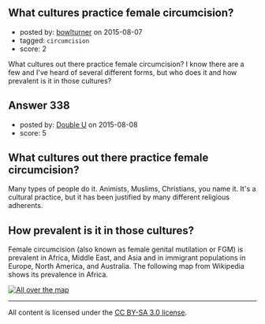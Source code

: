 ## What cultures practice female circumcision?

- posted by: [bowlturner](https://stackexchange.com/users/4729949/bowlturner) on 2015-08-07
- tagged: `circumcision`
- score: 2

What cultures out there practice female circumcision?  I know there are a few and I've heard of several different forms, but who does it and how prevalent is it in those cultures? 


## Answer 338

- posted by: [Double U](https://stackexchange.com/users/2907088/double-u) on 2015-08-08
- score: 5

<h2>What cultures out there practice female circumcision?</h2>

<p>Many types of people do it. Animists, Muslims, Christians, you name it. It's a cultural practice, but it has been justified by many different religious adherents. </p>

<h2>How prevalent is it in those cultures?</h2>

<p>Female circumcision (also known as female genital mutilation or FGM) is prevalent in Africa, Middle East, and Asia and in immigrant populations in Europe, North America, and Australia. The following map from Wikipedia shows its prevalence in Africa. </p>

<p><a href="http://i.stack.imgur.com/pJMxB.png" rel="nofollow"><img src="http://i.stack.imgur.com/pJMxB.png" alt="All over the map"></a></p>




---

All content is licensed under the [CC BY-SA 3.0 license](https://creativecommons.org/licenses/by-sa/3.0/).
